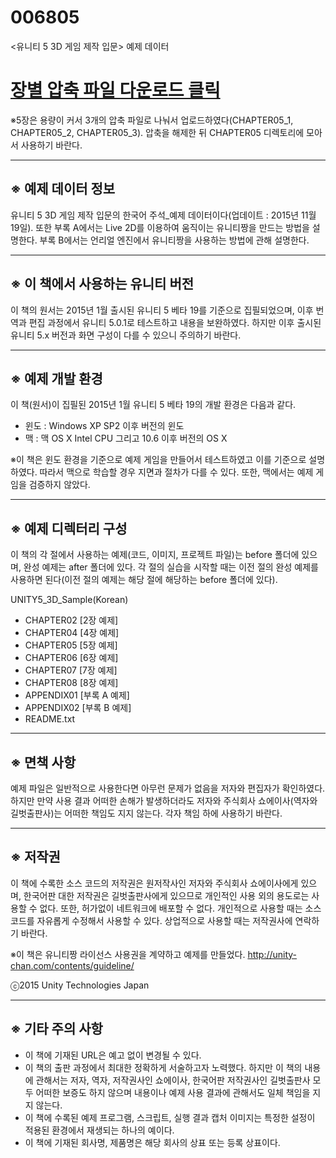 # 006805
&lt;유니티 5 3D 게임 제작 입문> 예제 데이터

# [장별 압축 파일 다운로드 클릭](https://github.com/gilbutITbook/006805/releases/tag/v1.0.0)

※5장은 용량이 커서 3개의 압축 파일로 나눠서 업로드하였다(CHAPTER05_1, CHAPTER05_2, CHAPTER05_3).
압축을 해제한 뒤 CHAPTER05 디렉토리에 모아서 사용하기 바란다.

------------------
※ 예제 데이터 정보
------------------
유니티 5 3D 게임 제작 입문의 한국어 주석_예제 데이터이다(업데이트 : 2015년 11월 19일).
또한 부록 A에서는 Live 2D를 이용하여 움직이는 유니티짱을 만드는 방법을 설명한다. 부록 B에서는 언리얼 엔진에서 유니티짱을 사용하는 방법에 관해 설명한다.

---------------------------------
※ 이 책에서 사용하는 유니티 버전
---------------------------------
이 책의 원서는 2015년 1월 출시된 유니티 5 베타 19를 기준으로 집필되었으며, 이후 번역과 편집 과정에서 유니티 5.0.1로 테스트하고 내용을 보완하였다. 
하지만 이후 출시된 유니티 5.x 버전과 화면 구성이 다를 수 있으니 주의하기 바란다.


------------------
※ 예제 개발 환경
------------------
이 책(원서)이 집필된 2015년 1월 유니티 5 베타 19의 개발 환경은 다음과 같다.

- 윈도 : Windows XP SP2 이후 버전의 윈도
- 맥 : 맥 OS X Intel CPU 그리고 10.6 이후 버전의 OS X

※이 책은 윈도 환경을 기준으로 예제 게임을 만들어서 테스트하였고 이를 기준으로 설명하였다. 따라서 맥으로 학습할 경우 지면과 절차가 다를 수 있다. 또한, 맥에서는 예제 게임을 검증하지 않았다.


--------------------
※ 예제 디렉터리 구성
--------------------
이 책의 각 절에서 사용하는 예제(코드, 이미지, 프로젝트 파일)는 before 폴더에 있으며, 완성 예제는 after 폴더에 있다. 
각 절의 실습을 시작할 때는 이전 절의 완성 예제를 사용하면 된다(이전 절의 예제는 해당 절에 해당하는 before 폴더에 있다).

UNITY5_3D_Sample(Korean)
- CHAPTER02 [2장 예제]
- CHAPTER04 [4장 예제]
- CHAPTER05 [5장 예제]
- CHAPTER06 [6장 예제]
- CHAPTER07 [7장 예제]
- CHAPTER08 [8장 예제]
- APPENDIX01 [부록 A 예제]
- APPENDIX02 [부록 B 예제]
- README.txt

-----------
※ 면책 사항
------------
예제 파일은 일반적으로 사용한다면 아무런 문제가 없음을 저자와 편집자가 확인하였다. 
하지만 만약 사용 결과 어떠한 손해가 발생하더라도 저자와 주식회사 쇼에이사(역자와 길벗출판사)는 어떠한 책임도 지지 않는다. 각자 책임 하에 사용하기 바란다.

-----------
※ 저작권
-----------
이 책에 수록한 소스 코드의 저작권은 원저작사인 저자와 주식회사 쇼에이사에게 있으며, 한국어판 대한 저작권은 길벗출판사에게 있으므로 개인적인 사용 외의 용도로는 사용할 수 없다. 
또한, 허가없이 네트워크에 배포할 수 없다.
개인적으로 사용할 때는 소스 코드를 자유롭게 수정해서 사용할 수 있다. 상업적으로 사용할 때는 저작권사에 연락하기 바란다.

※이 책은 유니티짱 라이선스 사용권을 계약하고 예제를 만들었다.
http://unity-chan.com/contents/guideline/

ⓒ2015 Unity Technologies Japan


---------------
※ 기타 주의 사항
---------------
- 이 책에 기재된 URL은 예고 없이 변경될 수 있다.
- 이 책의 출판 과정에서 최대한 정확하게 서술하고자 노력했다. 하지만 이 책의 내용에 관해서는 저자, 역자, 저작권사인 쇼에이사, 한국어판 저작권사인 길벗출판사 모두 어떠한 보증도 하지 않으며 내용이나 예제 사용 결과에 관해서도 일체 책임을 지지 않는다.
- 이 책에 수록된 예제 프로그램, 스크립트, 실행 결과 캡처 이미지는 특정한 설정이 적용된 환경에서 재생되는 하나의 예이다.
- 이 책에 기재된 회사명, 제품명은 해당 회사의 상표 또는 등록 상표이다.
